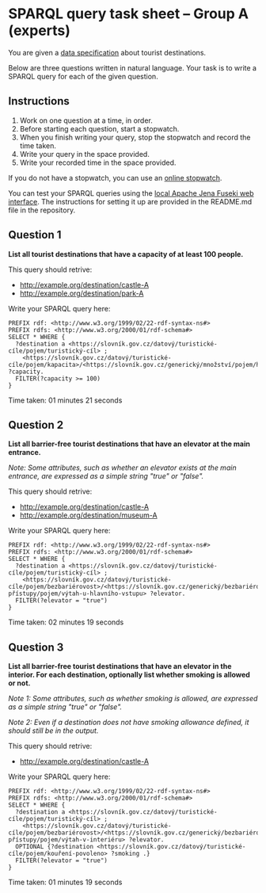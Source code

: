 # SPARQL query task sheet – Group A (experts)

You are given a [data specification](https://tool.dataspecer.com/api/preview/en/index.html?iri=d51bc125-f2f7-484b-8a57-f8f2b7291d69) about tourist destinations.

Below are three questions written in natural language.
Your task is to write a SPARQL query for each of the given question.

## Instructions

1. Work on one question at a time, in order.
2. Before starting each question, start a stopwatch.
3. When you finish writing your query, stop the stopwatch and record the time taken.
4. Write your query in the space provided.
5. Write your recorded time in the space provided.

If you do not have a stopwatch, you can use an [online stopwatch](https://www.timeanddate.com/stopwatch/).

You can test your SPARQL queries using the [local Apache Jena Fuseki web interface](http://localhost:3030/#/dataset/tourist-destination/query).
The instructions for setting it up are provided in the README.md file in the repository.

## Question 1

**List all tourist destinations that have a capacity of at least 100 people.**

This query should retrive:

- http://example.org/destination/castle-A
- http://example.org/destination/park-A

Write your SPARQL query here:

```sparql
PREFIX rdf: <http://www.w3.org/1999/02/22-rdf-syntax-ns#>
PREFIX rdfs: <http://www.w3.org/2000/01/rdf-schema#>
SELECT * WHERE {
  ?destination a <https://slovník.gov.cz/datový/turistické-cíle/pojem/turistický-cíl> ;
    <https://slovník.gov.cz/datový/turistické-cíle/pojem/kapacita>/<https://slovník.gov.cz/generický/množství/pojem/hodnota> ?capacity.
  FILTER(?capacity >= 100)
}
```

Time taken: 01 minutes 21 seconds

## Question 2

**List all barrier-free tourist destinations that have an elevator at the main entrance.**

*Note: Some attributes, such as whether an elevator exists at the main entrance, are expressed as a simple string "true" or "false".*

This query should retrive:

- http://example.org/destination/castle-A
- http://example.org/destination/museum-A

Write your SPARQL query here:

```sparql
PREFIX rdf: <http://www.w3.org/1999/02/22-rdf-syntax-ns#>
PREFIX rdfs: <http://www.w3.org/2000/01/rdf-schema#>
SELECT * WHERE {
  ?destination a <https://slovník.gov.cz/datový/turistické-cíle/pojem/turistický-cíl> ;
    <https://slovník.gov.cz/datový/turistické-cíle/pojem/bezbariérovost>/<https://slovník.gov.cz/generický/bezbariérové-přístupy/pojem/výtah-u-hlavního-vstupu> ?elevator.
  FILTER(?elevator = "true")
}
```

Time taken: 02 minutes 19 seconds

## Question 3

**List all barrier-free tourist destinations that have an elevator in the interior. For each destination, optionally list whether smoking is allowed or not.**

*Note 1: Some attributes, such as whether smoking is allowed, are expressed as a simple string "true" or "false".*

*Note 2: Even if a destination does not have smoking allowance defined, it should still be in the output.*

This query should retrive:

- http://example.org/destination/castle-A

Write your SPARQL query here:

```sparql
PREFIX rdf: <http://www.w3.org/1999/02/22-rdf-syntax-ns#>
PREFIX rdfs: <http://www.w3.org/2000/01/rdf-schema#>
SELECT * WHERE {
  ?destination a <https://slovník.gov.cz/datový/turistické-cíle/pojem/turistický-cíl> ;
    <https://slovník.gov.cz/datový/turistické-cíle/pojem/bezbariérovost>/<https://slovník.gov.cz/generický/bezbariérové-přístupy/pojem/výtah-v-interiéru> ?elevator.
  OPTIONAL {?destination <https://slovník.gov.cz/datový/turistické-cíle/pojem/kouření-povoleno> ?smoking .}
  FILTER(?elevator = "true")
}
```

Time taken: 01 minutes 19 seconds
